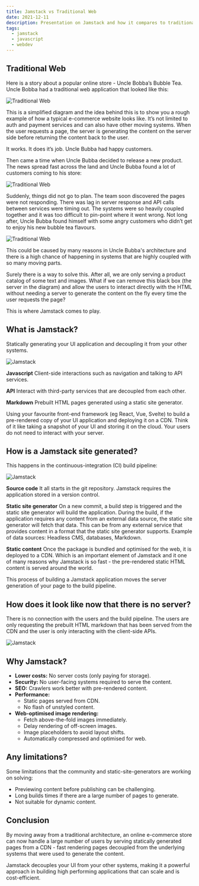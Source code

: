 ```yaml
---
title: Jamstack vs Traditional Web
date: 2021-12-11
description: Presentation on Jamstack and how it compares to traditional web.
tags:
  - jamstack
  - javascript
  - webdev
---
```


## Traditional Web

Here is a story about a popular online store - Uncle Bobba’s Bubble Tea. Uncle Bobba had a traditional web application that looked like this:

![Traditional Web](/images/uploads/jamstack-1.png 'Traditional Web')

This is a simplified diagram and the idea behind this is to show you a rough example of how a typical e-commerce website looks like. It’s not limited to auth and payment services and can also have other moving systems. When the user requests a page, the server is generating the content on the server side before returning the content back to the user.

It works. It does it’s job. Uncle Bubba had happy customers.

Then came a time when Uncle Bubba decided to release a new product. The news spread fast across the land and Uncle Bubba found a lot of customers coming to his store:

![Traditional Web](/images/uploads/jamstack-2.png 'Traditional Web')

Suddenly, things did not go to plan. The team soon discovered the pages were not responding. There was lag in server response and API calls between services were timing out. The systems were so heavily coupled together and it was too difficult to pin-point where it went wrong. Not long after, Uncle Bubba found himself with some angry customers who didn’t get to enjoy his new bubble tea flavours.

![Traditional Web](/images/uploads/jamstack-3.png 'Traditional Web')

This could be caused by many reasons in Uncle Bubba's architecture and there is a high chance of happening in systems that are highly coupled with so many moving parts.

Surely there is a way to solve this. After all, we are only serving a product catalog of some text and images. What if we can remove this black box (the server in the diagram) and allow the users to interact directly with the HTML without needing a server to generate the content on the fly every time the user requests the page?

This is where Jamstack comes to play.

## What is Jamstack?

Statically generating your UI application and decoupling it from your other systems.

![Jamstack](/images/uploads/jamstack-4.png 'Jamstack')

**Javascript** Client-side interactions such as navigation and talking to API services.

**API** Interact with third-party services that are decoupled from each other.

**Markdown** Prebuilt HTML pages generated using a static site generator.

Using your favourite front-end framework (eg React, Vue, Svelte) to build a pre-rendered copy of your UI application and deploying it on a CDN. Think of it like taking a snapshot of your UI and storing it on the cloud. Your users do not need to interact with your server.

## How is a Jamstack site generated?

This happens in the continuous-integration (CI) build pipeline:

![Jamstack](/images/uploads/jamstack-5.png 'Jamstack')

**Source code** It all starts in the git repository. Jamstack requires the application stored in a version control.

**Static site generator** On a new commit, a build step is triggered and the static site generator will build the application. During the build, if the application requires any content from an external data source, the static site generator will fetch that data. This can be from any external service that provides content in a format that the static site generator supports. Example of data sources: Headless CMS, databases, Markdown.

**Static content** Once the package is bundled and optimised for the web, it is deployed to a CDN. Which is an important element of Jamstack and it one of many reasons why Jamstack is so fast - the pre-rendered static HTML content is served around the world.

This process of building a Jamstack application moves the server generation of your page to the build pipeline.

## How does it look like now that there is no server?

There is no connection with the users and the build pipeline. The users are only requesting the prebuilt HTML markdown that has been served from the CDN and the user is only interacting with the client-side APIs.

![Jamstack](/images/uploads/jamstack-6.png 'Jamstack')

## Why Jamstack?

- **Lower costs:** No server costs (only paying for storage).
- **Security:** No user-facing systems required to serve the content.
- **SEO:** Crawlers work better with pre-rendered content.
- **Performance:**
  - Static pages served from CDN.
  - No flash of unstyled content.
- **Web-optimised image rendering:**
  - Fetch above-the-fold images immediately.
  - Delay rendering of off-screen images.
  - Image placeholders to avoid layout shifts.
  - Automatically compressed and optimised for web.

## Any limitations?

Some limitations that the community and static-site-generators are working on solving:

- Previewing content before publishing can be challenging.
- Long builds times if there are a large number of pages to generate.
- Not suitable for dynamic content.

## Conclusion

By moving away from a traditional architecture, an online e-commerce store can now handle a large number of users by serving statically generated pages from a CDN - fast rendering pages decoupled from the underlying systems that were used to generate the content.

Jamstack decouples your UI from your other systems, making it a powerful approach in building high performing applications that can scale and is cost-efficient.
